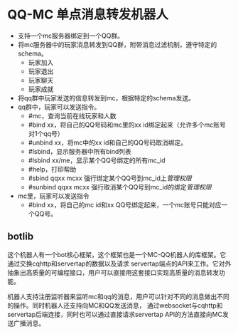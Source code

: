 # QQ-MC 单点消息转发机器人

- 支持一个mc服务器绑定到一个QQ群。
- 将mc服务器中的玩家消息转发到QQ群，附带消息过滤机制，遵守特定的schema。
  - 玩家加入
  - 玩家退出
  - 玩家聊天
  - 玩家成就
- 将qq群中玩家发送的信息转发到mc，根据特定的schema发送。
- qq群中，玩家可以发送指令。
  - #mc，查询当前在线玩家和人数
  - #bind xx，将自己的QQ号码和mc里的xx id绑定起来（允许多个mc账号对1个qq号）
  - #unbind xx，将mc中的xx id和自己的QQ号码取消绑定。
  - #lsbind，显示服务器中所有bind列表
  - #lsbind xx/me，显示某个QQ号绑定的所有mc_id
  - #help，打印帮助
  - #sbind qqxx mcxx 强行绑定某个QQ号到mc_id上*管理权限*
  - #sunbind qqxx mcxx 强行取消某个QQ号到mc_id的绑定*管理权限*
- mc里，玩家可以发送指令
  - #bind xx，将自己的mc id和xx QQ号绑定起来，一个mc账号只能对应一个QQ号。

## botlib

这个机器人有一个bot核心框架，这个框架也是一个MC-QQ机器人的库框架。它通过交换cqhttp和servertap的数据以及请求
servertap端点的API来工作。它对外抽象出高质量的可编程接口，用户可以直接用这套接口实现高质量的消息转发功能。

机器人支持注册监听器来监听mc和qq的消息，用户可以针对不同的消息做出不同的操作。同时机器人还支持向MC和QQ发送消息，
通过websocket与cqhttp和servertap后端连接，同时也可以通过直接请求servertap API的方法直接向MC发送广播消息。
